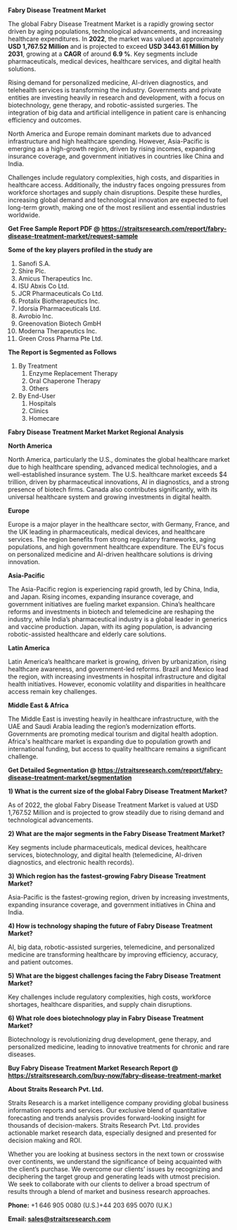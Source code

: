<p><strong>Fabry Disease Treatment Market</strong></p>
<p>The global Fabry Disease Treatment Market is a rapidly growing sector driven by aging populations, technological advancements, and increasing healthcare expenditures. In <strong>2022</strong>, the market was valued at approximately <strong>USD 1,767.52 Million</strong> and is projected to exceed <strong>USD 3443.61 Million</strong><strong> by 2031</strong>, growing at a <strong>CAGR</strong> of around <strong>6.9 %</strong>. Key segments include pharmaceuticals, medical devices, healthcare services, and digital health solutions.</p>
<p>Rising demand for personalized medicine, AI-driven diagnostics, and telehealth services is transforming the industry. Governments and private entities are investing heavily in research and development, with a focus on biotechnology, gene therapy, and robotic-assisted surgeries. The integration of big data and artificial intelligence in patient care is enhancing efficiency and outcomes.</p>
<p>North America and Europe remain dominant markets due to advanced infrastructure and high healthcare spending. However, Asia-Pacific is emerging as a high-growth region, driven by rising incomes, expanding insurance coverage, and government initiatives in countries like China and India.</p>
<p>Challenges include regulatory complexities, high costs, and disparities in healthcare access. Additionally, the industry faces ongoing pressures from workforce shortages and supply chain disruptions. Despite these hurdles, increasing global demand and technological innovation are expected to fuel long-term growth, making one of the most resilient and essential industries worldwide.</p>
<p><strong>Get Free Sample Report PDF @ <a href=https://straitsresearch.com/report/fabry-disease-treatment-market/request-sample>https://straitsresearch.com/report/fabry-disease-treatment-market/request-sample</a></strong></p>
<div><strong>Some of the key players profiled in the study are</strong></div>
<p><ol>
<li>Sanofi S.A.</li>
<li>Shire Plc.</li>
<li>Amicus Therapeutics Inc.</li>
<li>ISU Abxis Co Ltd.</li>
<li>JCR Pharmaceuticals Co Ltd.</li>
<li>Protalix Biotherapeutics Inc.</li>
<li>Idorsia Pharmaceuticals Ltd.</li>
<li>Avrobio Inc.</li>
<li>Greenovation Biotech GmbH</li>
<li>Moderna Therapeutics Inc.</li>
<li>Green Cross Pharma Pte Ltd. </li>
</ol></p>
<p><strong>The Report is Segmented as Follows</strong></p>
<p><ol>
<li>By Treatment
<ol>
<li>Enzyme Replacement Therapy</li>
<li>Oral Chaperone Therapy</li>
<li>Others</li>
</ol>
</li>
<li>By End-User
<ol>
<li>Hospitals</li>
<li>Clinics</li>
<li>Homecare</li>
</ol>
</li>
</ol></p>
<p><strong>Fabry Disease Treatment Market Market Regional Analysis</strong></p>
<p><strong>North America</strong></p>
<p>North America, particularly the U.S., dominates the global healthcare market due to high healthcare spending, advanced medical technologies, and a well-established insurance system. The U.S. healthcare market exceeds $4 trillion, driven by pharmaceutical innovations, AI in diagnostics, and a strong presence of biotech firms. Canada also contributes significantly, with its universal healthcare system and growing investments in digital health.</p>
<p><strong>Europe</strong></p>
<p>Europe is a major player in the healthcare sector, with Germany, France, and the UK leading in pharmaceuticals, medical devices, and healthcare services. The region benefits from strong regulatory frameworks, aging populations, and high government healthcare expenditure. The EU's focus on personalized medicine and AI-driven healthcare solutions is driving innovation.</p>
<p><strong>Asia-Pacific</strong></p>
<p>The Asia-Pacific region is experiencing rapid growth, led by China, India, and Japan. Rising incomes, expanding insurance coverage, and government initiatives are fueling market expansion. China&rsquo;s healthcare reforms and investments in biotech and telemedicine are reshaping the industry, while India&rsquo;s pharmaceutical industry is a global leader in generics and vaccine production. Japan, with its aging population, is advancing robotic-assisted healthcare and elderly care solutions.</p>
<p><strong>Latin America</strong></p>
<p>Latin America&rsquo;s healthcare market is growing, driven by urbanization, rising healthcare awareness, and government-led reforms. Brazil and Mexico lead the region, with increasing investments in hospital infrastructure and digital health initiatives. However, economic volatility and disparities in healthcare access remain key challenges.</p>
<p><strong>Middle East &amp; Africa</strong></p>
<p>The Middle East is investing heavily in healthcare infrastructure, with the UAE and Saudi Arabia leading the region&rsquo;s modernization efforts. Governments are promoting medical tourism and digital health adoption. Africa's healthcare market is expanding due to population growth and international funding, but access to quality healthcare remains a significant challenge.</p>
<p><strong>Get Detailed Segmentation @ <a href=https://straitsresearch.com/report/fabry-disease-treatment-market/segmentation>https://straitsresearch.com/report/fabry-disease-treatment-market/segmentation</a></strong></p>
<p><strong>1) What is the current size of the global Fabry Disease Treatment Market?</strong></p>
<p>As of 2022, the global Fabry Disease Treatment Market is valued at USD 1,767.52 Million and is projected to grow steadily due to rising demand and technological advancements.</p>
<p><strong>2) What are the major segments in the Fabry Disease Treatment Market?</strong></p>
<p>Key segments include pharmaceuticals, medical devices, healthcare services, biotechnology, and digital health (telemedicine, AI-driven diagnostics, and electronic health records).</p>
<p><strong>3) Which region has the fastest-growing Fabry Disease Treatment Market?</strong></p>
<p>Asia-Pacific is the fastest-growing region, driven by increasing investments, expanding insurance coverage, and government initiatives in China and India.</p>
<p><strong>4) How is technology shaping the future of Fabry Disease Treatment Market?</strong></p>
<p>AI, big data, robotic-assisted surgeries, telemedicine, and personalized medicine are transforming healthcare by improving efficiency, accuracy, and patient outcomes.</p>
<p><strong>5) What are the biggest challenges facing the Fabry Disease Treatment Market?</strong></p>
<p>Key challenges include regulatory complexities, high costs, workforce shortages, healthcare disparities, and supply chain disruptions.</p>
<p><strong>6) What role does biotechnology play in Fabry Disease Treatment Market?</strong></p>
<p>Biotechnology is revolutionizing drug development, gene therapy, and personalized medicine, leading to innovative treatments for chronic and rare diseases.</p>
<p><strong>Buy Fabry Disease Treatment Market Research Report @ <a href=https://straitsresearch.com/buy-now/fabry-disease-treatment-market>https://straitsresearch.com/buy-now/fabry-disease-treatment-market</a></strong></p>
<p><strong>About Straits Research Pvt. Ltd.</strong></p>
<p>Straits Research is a market intelligence company providing global business information reports and services. Our exclusive blend of quantitative forecasting and trends analysis provides forward-looking insight for thousands of decision-makers. Straits Research Pvt. Ltd. provides actionable market research data, especially designed and presented for decision making and ROI.</p>
<p>Whether you are looking at business sectors in the next town or crosswise over continents, we understand the significance of being acquainted with the client&rsquo;s purchase. We overcome our clients&rsquo; issues by recognizing and deciphering the target group and generating leads with utmost precision. We seek to collaborate with our clients to deliver a broad spectrum of results through a blend of market and business research approaches.</p>
<p><strong><strong>Phone:</strong></strong> +1 646 905 0080 (U.S.)+44 203 695 0070 (U.K.)</p>
<p><strong><strong>Email: </strong></strong><a href=mailto:sales@straitsresearch.com><strong><u><strong>sales@straitsresearch.com</strong></u></strong></a></p>
